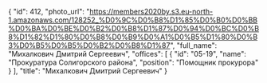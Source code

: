{
    "id": 412,
    "photo_url": "https://members2020by.s3.eu-north-1.amazonaws.com/128252_%D0%9C%D0%B8%D1%85%D0%B0%D0%BB%D0%BA%D0%BE%D0%B2%D0%B8%D1%87%D0%94%D0%BC%D0%B8%D1%82%D1%80%D0%B8%D0%B9%D0%A1%D0%B5%D1%80%D0%B3%D0%B5%D0%B5%D0%B2%D0%B8%D1%87",
    "full_name": "Михалкович Дмитрий Сергеевич",
    "offices": [
        {
            "id": "05-19",
            "name": "Прокуратура Солигорского района",
            "position": "Помощник прокурора"
        }
    ],
    "title": "Михалкович Дмитрий Сергеевич"
}